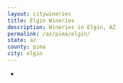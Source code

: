 ```yaml
---
layout: citywineries
title: Elgin Wineries
description: Wineries in Elgin, AZ
permalink: /az/pima/elgin/
state: az
county: pima
city: elgin
---
```

-
